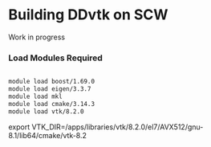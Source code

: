 # Building DDvtk on SCW

Work in progress

### Load Modules Required

```bash

module load boost/1.69.0
module load eigen/3.3.7
module load mkl
module load cmake/3.14.3
module load vtk/8.2.0

```

export VTK_DIR=/apps/libraries/vtk/8.2.0/el7/AVX512/gnu-8.1/lib64/cmake/vtk-8.2
